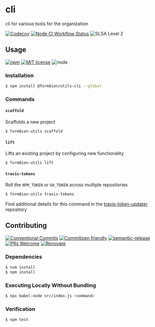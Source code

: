 # cli

cli for various tools for the organization

<!--status-badges start -->

[![Codecov][coverage-badge]][coverage-link]
[![Node CI Workflow Status][github-actions-ci-badge]][github-actions-ci-link]
![SLSA Level 2][slsa-badge]

<!--status-badges end -->

## Usage

<!--consumer-badges start -->

[![npm][npm-badge]][npm-link]
[![MIT license][license-badge]][license-link]
![node][node-badge]

<!--consumer-badges end -->

### Installation

```sh
$ npm install @form8ion/utils-cli --global
```

### Commands

#### `scaffold`

Scaffolds a new project

```sh
$ form8ion-utils scaffold
```

#### `lift`

Lifts an existing project by configuring new functionality

```sh
$ form8ion-utils lift
```

#### `travis-tokens`

Roll the `NPM_TOKEN` or `GH_TOKEN` across multiple repositories

```sh
$ form8ion-utils travis-tokens
```

Find additional details for this command in the [travis-token-updater](https://github.com/travis-token-updater)
repository

## Contributing

<!--contribution-badges start -->

[![Conventional Commits][commit-convention-badge]][commit-convention-link]
[![Commitizen friendly][commitizen-badge]][commitizen-link]
[![semantic-release][semantic-release-badge]][semantic-release-link]
[![PRs Welcome][PRs-badge]][PRs-link]
[![Renovate][renovate-badge]][renovate-link]

<!--contribution-badges end -->

### Dependencies

```sh
$ nvm install
$ npm install
```

### Executing Locally Without Bundling

```sh
$ npx babel-node src/index.js <command>
```

### Verification

```sh
$ npm test
```

[npm-link]: https://www.npmjs.com/package/@form8ion/utils-cli

[npm-badge]: https://img.shields.io/npm/v/@form8ion/utils-cli?logo=npm

[license-link]: LICENSE

[license-badge]: https://img.shields.io/github/license/form8ion/utils-cli.svg

[coverage-link]: https://codecov.io/github/form8ion/utils-cli

[coverage-badge]: https://img.shields.io/codecov/c/github/form8ion/utils-cli?logo=codecov

[commit-convention-link]: https://conventionalcommits.org

[commit-convention-badge]: https://img.shields.io/badge/Conventional%20Commits-1.0.0-yellow.svg

[commitizen-link]: http://commitizen.github.io/cz-cli/

[commitizen-badge]: https://img.shields.io/badge/commitizen-friendly-brightgreen.svg

[semantic-release-link]: https://github.com/semantic-release/semantic-release

[semantic-release-badge]: https://img.shields.io/badge/semantic--release-angular-e10079?logo=semantic-release

[PRs-link]: http://makeapullrequest.com

[PRs-badge]: https://img.shields.io/badge/PRs-welcome-brightgreen.svg

[renovate-link]: https://renovatebot.com

[renovate-badge]: https://img.shields.io/badge/renovate-enabled-brightgreen.svg?logo=renovatebot

[github-actions-ci-link]: https://github.com/form8ion/utils-cli/actions?query=workflow%3A%22Node.js+CI%22+branch%3Amaster

[github-actions-ci-badge]: https://github.com/form8ion/cli/workflows/Node.js%20CI/badge.svg

[node-badge]: https://img.shields.io/node/v/@form8ion/utils-cli?logo=node.js

[slsa-badge]: https://slsa.dev/images/gh-badge-level2.svg
